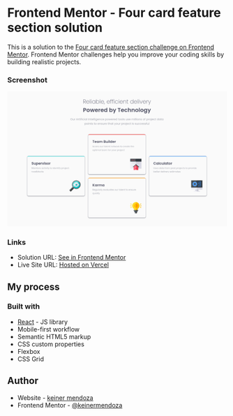 # Frontend Mentor - Four card feature section solution

This is a solution to the [Four card feature section challenge on Frontend Mentor](https://www.frontendmentor.io/challenges/four-card-feature-section-weK1eFYK). Frontend Mentor challenges help you improve your coding skills by building realistic projects. 

### Screenshot

![](./public/images/four-cards.png)


### Links

- Solution URL: [See in Frontend Mentor](https://www.frontendmentor.io/solutions/four-cards-in-react-css-grids-SBa1yiUrt4)
- Live Site URL: [Hosted on Vercel](https://fm-four-cards-livid.vercel.app/)

## My process

### Built with
- [React](https://reactjs.org/) - JS library
- Mobile-first workflow
- Semantic HTML5 markup
- CSS custom properties
- Flexbox
- CSS Grid

## Author

- Website - [keiner mendoza](https://keinermendoza.com)
- Frontend Mentor - [@keinermendoza](https://www.frontendmentor.io/profile/keinermendoza)